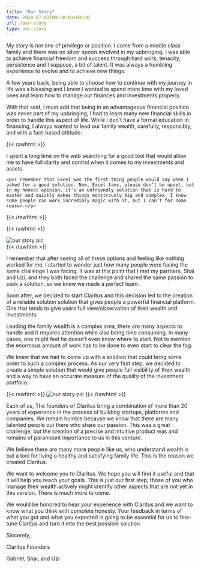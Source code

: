 ```yaml
---
title: "Our Story"
date: 2020-07-01T09:30:01+03:00
url: /our-story
type: our-story
---
```

My story is not one of privilege or position. I come from a middle class family and there was no silver spoon involved in my upbringing. I was able to achieve financial freedom and success through hard work, tenacity, persistence and I suppose, a bit of talent. It was always a humbling experience to evolve and to achieve new things.

A few years back, being able to choose how to continue with my journey in life was a blessing and I knew I wanted to spend more time with my loved ones and learn how to manage our finances and investments properly.

With that said, I must add that being in an advantageous financial position was never part of my upbringing, I had to learn many new financial skills in order to handle this aspect of life.   While I don’t have a formal education in financing, I always wanted to lead our family wealth, carefully, responsibly, and with a fact-based attitude.
 
{{< rawhtml >}}
<div class="our-story-img">
    <p>I spent a long time on the web searching for a good tool that would allow me to have full clarity and control when it comes to my investments and assets.</p>
    
    <p>I remember that Excel was the first thing people would say when I asked for a good solution. Now, Excel fans, please don’t be upset, but in my honest opinion, it’s an unfriendly solution that is hard to master and quickly makes things monstrously big and complex. I know some people can work incredibly magic with it, but I can’t for some reason.</p>
</div>
{{< /rawhtml >}}

{{< rawhtml >}}
<div class="our-story-img">
    <img src="images/our-story-pic1.png" alt="our story pic">
</div>
{{< /rawhtml >}}
 

I remember that after seeing all of these options and feeling like nothing worked for me, I started to wonder just how many people were facing the same challenge I was facing. It was at this point that I met my partners, Shai and Uzi, and they both faced the challenge and shared the same passion to seek a solution, so we knew we made a perfect team.

Soon after, we decided to start Claritus and this decision led to the creation of a reliable solution solution that gives people a powerful financial platform. One that tends to give users full view/observation of their wealth and investments.

Leading the family wealth is a complex area, there are many aspects to handle and it requires attention while also being time consuming. In many cases, one might feel he doesn’t even know where to start. Not to mention the enormous amount of work has to be done to even start to clear the fog.

We knew that we had to come up with a solution that could bring some order to such a complex process. As our very first step, we decided to create a simple solution that would give people full visibility of their wealth and a way to have an accurate measure of the quality of the investment portfolio.

{{< rawhtml >}}
<img src="http://localhost:1313/images/our-story-pic-2.png" alt="our story pic" class="has-bottom-margin-16">
{{< /rawhtml >}}

Each of us, The founders of Claritus bring a combination of more than 20 years of experience in the process of building startups, platforms and companies. We remain humble because we know that there are many talented people out there who share our passion. This was a great challenge, but the creation of a precise and intuitive product was and remains of paramount importance to us in this venture.

We believe there are many more people like us, who understand wealth is but a tool for living a healthy and satisfying family life. This is the reason we created Claritus.

We want to welcome you to Claritus. We hope you will find it useful and that it will help you reach your goals. This is just our first step; those of you who manage their wealth actively might identify other aspects that are not yet in this version. There is much more to come. 
 
We would be honored to hear your experience with Claritus and we want to know what you think with complete honesty. Your feedback in terms of what you got and what you expected is going to be essential for us to fine-tune Claritus and turn it into the best possible solution.

Sincerely,

Claritus Founders

Gabriel, Shai, and Uzi

